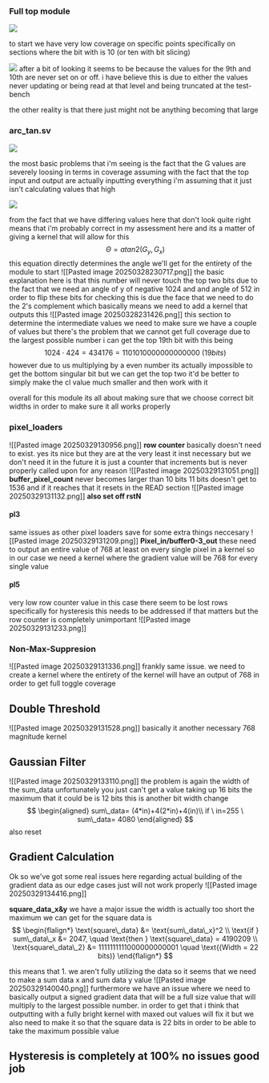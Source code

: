 
### Full top module

![](https://holocron.so/uploads/535e2dc1-pasted-image-20250328204420.png)

to start we have very low coverage on specific points specifically on sections where the bit with is 10 (or ten with bit slicing)

 ![](https://holocron.so/uploads/eb558103-pasted-image-20250328204712.png)
 after a bit of looking it seems to be because the values for the 9th and 10th are never set on or off. i have believe this is due to either the values never updating or being read at that level and being truncated at the test-bench

 the other reality is that there just might not be anything becoming that large
###  arc_tan.sv

 ![](https://holocron.so/uploads/618fa36d-pasted-image-20250328212216.png)

 the most basic problems that i'm seeing is the fact that the  G values are severely loosing in terms in coverage assuming with the fact that the top input and output are actually inputting everything i'm assuming that it just isn't calculating values that high

 ![](https://holocron.so/uploads/c6ee629b-pasted-image-20250328212146.png)


 from the fact that we have differing values here that don't look quite right means that i'm probably correct in my assessment here and its a matter of giving a kernel that will allow for this
$$
\Theta = atan2(G_y,G_x)
$$
this equation directly determines the angle we'll get for the entirety of the module 
to start 
![[Pasted image 20250328230717.png]]
the basic explanation here is that this number will never touch the top two bits due to the fact that we need an angle of y of negative 1024 and and angle of 512 in order to flip these bits for checking this is due the face that we need to do the 2's complement which basically means we need to add a kernel that outputs this
![[Pasted image 20250328231426.png]]
this section to determine the intermediate values we need to make sure we have a couple of values but there's the problem that we cannot get full coverage due to the largest possible number i can get the top 19th bit with this being $$
1024\cdot424=
434176=1101010000000000000\  (19 bits)
$$
however due to us multiplying by a even number its actually impossible to get the bottom singular bit but we can get the top two it'd be better to simply make the cl value much smaller and then work with it 

overall for this module its all about making sure that we choose correct bit widths in order to make sure it all works properly 


### pixel_loaders
![[Pasted image 20250329130956.png]]
**row counter** basically doesn't need to exist. yes its nice but they are at the very least it inst necessary but we don't need it in the future it is just a counter that increments but is never properly called upon for any reason 
![[Pasted image 20250329131051.png]]
**buffer_pixel_count** never becomes larger than 10 bits 11 bits doesn't get to 1536 and if it reaches that it resets in the READ section 
![[Pasted image 20250329131132.png]]
**also set off rstN**

#### pl3
same issues as other pixel loaders save for some extra things neccesary 
![[Pasted image 20250329131209.png]]
**Pixel_in/buffer0-3_out** these need to output an entire value of 768 at least on every single pixel in a kernel so in our case we need a kernel where the gradient value will be 768 for every single value

#### pl5 
very low row counter value in this case there seem to be lost rows specifically for hysteresis this needs to be addressed if that matters but the row counter is completely unimportant 
![[Pasted image 20250329131233.png]]






### Non-Max-Suppresion
![[Pasted image 20250329131336.png]]
frankly same issue. we need to create a kernel where the entirety of the kernel will have an output of 768 in order to get full toggle coverage 
## Double Threshold
![[Pasted image 20250329131528.png]]
basically it another necessary 768 magnitude kernel
## Gaussian Filter 
![[Pasted image 20250329133110.png]]
the problem is again the width of the sum_data unfortunately you just can't get a value taking up 16 bits the maximum that it could be is 12 bits this is another bit width change 
$$
\begin{aligned}
sum\_data= (4*in)+4(2*in)+4(in)\\
if \ in=255 \ sum\_data= 4080 
\end{aligned}
$$
also reset 

## Gradient Calculation

Ok so we've got some real issues here regarding actual building of the gradient data as our edge cases just will not work properly 
![[Pasted image 20250329134416.png]]

**square_data_x&y** we have a major issue the width is actually too short the maximum we can get for the square data is 
$$
\begin{flalign*}
    \text{square\_data} &= \text{sum\_data\_x}^2 \\ 
    \text{if } sum\_data\_x &= 2047, \quad \text{then } \text{square\_data} = 4190209 \\ 
    \text{square\_data\_2} &= 1111111111000000000001 \quad \text{(Width = 22 bits)}
\end{flalign*}
$$

this means that 1. we aren't fully utilizing the data so it seems that we need to make a sum data x and sum data y value 
![[Pasted image 20250329140040.png]]
furthermore we have an issue where we need to basically output a signed gradient data that will be a full size value that will multiply to the largest possible number. in order to get that i think that outputting with a fully bright kernel with maxed out values will fix it but we also need to make it so that the square data is 22 bits in order to be able to take the maximum possible value 
## Hysteresis is completely at 100% no issues good job 
